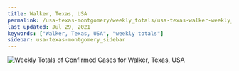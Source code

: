```yaml
---
title: Walker, Texas, USA
permalink: /usa-texas-montgomery/weekly_totals/usa-texas-walker-weekly_totals.html
last_updated: Jul 29, 2021
keywords: ["Walker, Texas, USA", "weekly totals"]
sidebar: usa-texas-montgomery_sidebar
---
```


![Weekly Totals of Confirmed Cases for Walker, Texas, USA](/covid_tracker/images/graphs/usa-texas-walker-weekly_totals_graph.png)
